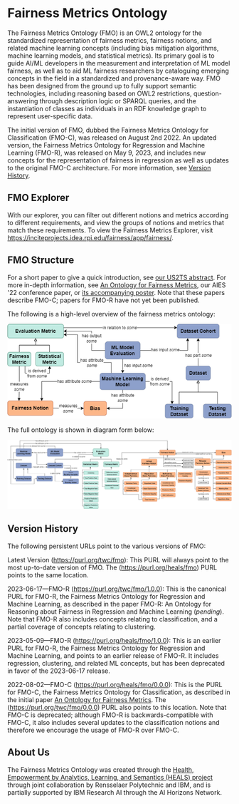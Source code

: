 # Fairness Metrics Ontology

The Fairness Metrics Ontology (FMO) is an OWL2 ontology for the standardized representation of fairness metrics, fairness notions, and related machine learning concepts (including bias mitigation algorithms, machine learning models, and statistical metrics). Its primary goal is to guide AI/ML developers in the measurement and interpretation of ML model fairness, as well as to aid ML fairness researchers by cataloguing emerging concepts in the field in a standardized and provenance-aware way. FMO has been designed from the ground up to fully support semantic technologies, including reasoning based on OWL2 restrictions, question-answering through description logic or SPARQL queries, and the instantiation of classes as individuals in an RDF knowledge graph to represent user-specific data.

The initial version of FMO, dubbed the Fairness Metrics Ontology for Classification (FMO-C), was released on August 2nd 2022. An updated version, the Fairness Metrics Ontology for Regression and Machine Learning (FMO-R), was released on May 9, 2023, and includes new concepts for the representation of fairness in regression as well as updates to the original FMO-C architecture. For more information, see [Version History](https://github.com/frankj-rpi/fairness-metrics-ontology/blob/main/README.md#version-history).

## FMO Explorer

With our explorer, you can filter out different notions and metrics according to different requirements, and view the groups of notions and metrics that match these requirements. To view the Fairness Metrics Explorer, visit <https://inciteprojects.idea.rpi.edu/fairness/app/fairness/>. 

## FMO Structure

For a short paper to give a quick introduction, see [our US2TS abstract](https://homepages.rpi.edu/~frankj6/US2TS-2022-Towards_an_Ontology_for_Fairness_Metrics.pdf). For more in-depth information, see [An Ontology for Fairness Metrics](https://dl.acm.org/doi/10.1145/3514094.3534137), our  AIES '22 conference paper, or [its accompanying poster](https://homepages.rpi.edu/~frankj6/aies22.html). Note that these papers describe FMO-C; papers for FMO-R have not yet been published.

The following is a high-level overview of the fairness metrics ontology:

![High-level concept map](diagrams/HL-concept-map.png "High-Level Concept Map")

The full ontology is shown in diagram form below:

![High-level concept map](diagrams/FairnessOntologyFull.png "Full Concept Map")

## Version History

The following persistent URLs point to the various versions of FMO:

Latest Version (https://purl.org/twc/fmo): This PURL will always point to the most up-to-date version of FMO. The (https://purl.org/heals/fmo) PURL points to the same location.

2023-06-17—FMO-R (https://purl.org/twc/fmo/1.0.0): This is the canonical PURL for FMO-R, the Fairness Metrics Ontology for Regression and Machine Learning, as described in the paper FMO-R: An Ontology for Reasoning about Fairness in Regression and Machine Learning (*pending*). Note that FMO-R also includes concepts relating to classification, and a partial coverage of concepts relating to clustering.

2023-05-09—FMO-R (https://purl.org/heals/fmo/1.0.0): This is an earlier PURL for FMO-R, the Fairness Metrics Ontology for Regression and Machine Learning, and points to an earlier release of FMO-R. It includes regression, clustering, and related ML concepts, but has been deprecated in favor of the 2023-06-17 release.

2022-08-02—FMO-C (https://purl.org/heals/fmo/0.0.0): This is the PURL for FMO-C, the Fairness Metrics Ontology for Classification, as described in the initial paper [An Ontology for Fairness Metrics](https://dl.acm.org/doi/10.1145/3514094.3534137). The (https://purl.org/twc/fmo/0.0.0) PURL also points to this location. Note that FMO-C is deprecated; although FMO-R is backwards-compatible with FMO-C, it also includes several updates to the classification notions and therefore we encourage the usage of FMO-R over FMO-C. 

## About Us

The Fairness Metrics Ontology was created through the [Health, Empowerment by Analytics, Learning, and Semantics (HEALS) project](https://idea.rpi.edu/research/projects/heals) through joint collaboration by Rensselaer Polytechnic and IBM, and is partially supported by IBM Research AI through the AI Horizons Network.
